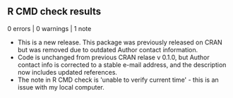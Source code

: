 ## R CMD check results

0 errors | 0 warnings | 1 note

* This is a new release. This package was previously released on CRAN but was removed due to outdated Author contact information.
* Code is unchanged from previous CRAN relase v 0.1.0, but Author contact info is corrected to a stable e-mail address, and the description now includes updated references.
* The note in R CMD check is 'unable to verify current time' - this is an issue with my local computer.
